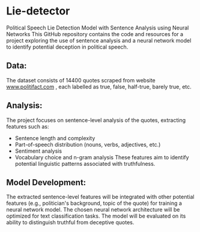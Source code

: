 # Lie-detector
Political Speech Lie Detection Model with Sentence Analysis using Neural Networks
This GitHub repository contains the code and resources for a project exploring the use of sentence analysis and a neural network model to identify potential deception in political speech.

## Data:

The dataset consists of 14400 quotes scraped from website www.politifact.com , each labelled as true, false, half-true, barely true, etc.
## Analysis:

The project focuses on sentence-level analysis of the quotes, extracting features such as:
- Sentence length and complexity
- Part-of-speech distribution (nouns, verbs, adjectives, etc.)
- Sentiment analysis
- Vocabulary choice and n-gram analysis
These features aim to identify potential linguistic patterns associated with truthfulness.
## Model Development:

The extracted sentence-level features will be integrated with other potential features (e.g., politician's background, topic of the quote) for training a neural network model.
The chosen neural network architecture will be optimized for text classification tasks.
The model will be evaluated on its ability to distinguish truthful from deceptive quotes.
